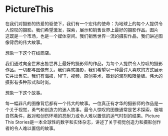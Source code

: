 # 

# PictureThis

在我们对摄影的热爱的驱使下，我们有一个宏伟的使命：为地球上的每个人提供令人惊叹的摄影。我们希望激发，探索，展示和销售世界上最好的摄影作品。图片 这既是一个市场，也是一个媒体空间。我们销售世界一流的摄影作品，我们讲述图像背后的伟大故事。

想象一下这个在线商店。

我们通过向全世界出售世界上最好的摄影师的作品，为每个人提供令人惊叹的摄影作品。一切都与图像有关。我们喜欢摄影，我们希望以一种最讨人喜欢的方式展示它并出售它。我们有海报，NFT，视频，原创美术，策划的滴剂和限量版。伟大的摄影有多种形式和时尚。

想象一下这个故事。

每一幅非凡的图像背后都有一个伟大的故事。一位真正有才华的摄影师的作品是一个关于视觉，勇气和创造力的迷人故事。最令人惊叹的图像通常是艺术探索，极端自然条件，敌对和创伤环境的忍耐力或令人难以置信的运气时刻的结果。Picture This Stories是一本全球性的数字和实体杂志，讲述了关于视觉创造力和摄影创作者的令人难以置信的故事。

